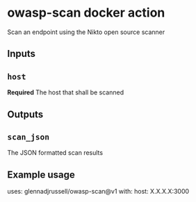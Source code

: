 # owasp-scan docker action

Scan an endpoint using the Nikto open source scanner

## Inputs

## `host`

**Required** The host that shall be scanned

## Outputs

## `scan_json`

The JSON formatted scan results


## Example usage

uses: glennadjrussell/owasp-scan@v1
with:
  host: X.X.X.X:3000

